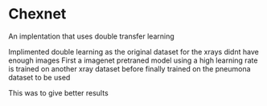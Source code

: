 # Chexnet
An implentation that uses double transfer learning 


Implimented double learning as the original dataset for the xrays didnt have enough images
First a imagenet pretraned model using a high learning rate is trained on another
xray dataset before finally trained on the pneumona dataset to be used

This was to give better results
